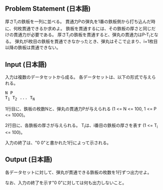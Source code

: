 Problem Statement (日本語)
--
厚さT<sub>i</sub>の鉄板を一列に並べる。
貫通力Pの弾丸を1番の鉄板側から打ち込んだ時に、何枚貫通できるか求めよ。
鉄板を貫通するには、その鉄板の厚さと同じだけの貫通力が必要である。
厚さT<sub>i</sub>の鉄板を貫通すると、弾丸の貫通力はP-T<sub>i</sub>となる。
弾丸がi枚目の鉄板を貫通できなかったとき、弾丸はそこで止まり、i+1枚目以降の鉄板は貫通できない。

Input (日本語)
--
入力は複数のデータセットから成る。
各データセットは、以下の形式で与えられる。

<pre>
N P
T<sub>1</sub> T<sub>2</sub> ... T<sub>N</sub>
</pre>

1行目に、鉄板の枚数Nと、弾丸の貫通力Pが与えられる (1 <= N <= 100, 1 <= P <= 1000)。

2行目に、各鉄板の厚さが与えられる。
T<sub>i</sub>は、i番目の鉄板の厚さを表す (1 <= T<sub>i</sub> <= 100)。

入力の終了は、"0 0"と書かれた1行によって示される。

Output (日本語)
--
各データセットに対して、弾丸が貫通できる鉄板の枚数を1行ずつ出力せよ。

なお、入力の終了を示す"0 0"に対しては何も出力しないこと。

